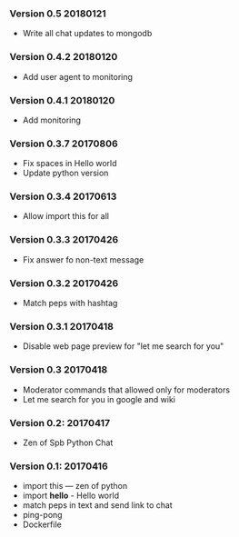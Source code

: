 <!---
Changelog Format:

### Version X.Y.Z date YYYYMMDD: 

* changes title - changes description
              
Note: log only changes which go into release
Note: last records on top 
--->


### Version 0.5 20180121

* Write all chat updates to mongodb

### Version 0.4.2 20180120

* Add user agent to monitoring

### Version 0.4.1 20180120

* Add monitoring

### Version 0.3.7 20170806

* Fix spaces in Hello world
* Update python version

### Version 0.3.4 20170613

* Allow import this for all

### Version 0.3.3 20170426

* Fix answer fo non-text message

### Version 0.3.2 20170426

* Match peps with hashtag

### Version 0.3.1 20170418

* Disable web page preview for "let me search for you"

### Version 0.3 20170418

* Moderator commands that allowed only for moderators
* Let me search for you in google and wiki

### Version 0.2: 20170417

* Zen of Spb Python Chat

### Version 0.1: 20170416

* import this — zen of python
* import __hello__ - Hello world
* match peps in text and send link to chat
* ping-pong
* Dockerfile
